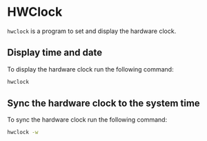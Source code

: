 # HWClock

`hwclock` is a program to set and display the hardware clock.

## Display time and date

To display the hardware clock run the following command:

```sh
hwclock
```

## Sync the hardware clock to the system time

To sync the hardware clock run the following command:

```sh
hwclock -w
```

